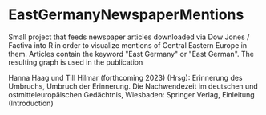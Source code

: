 # EastGermanyNewspaperMentions

Small project that feeds newspaper articles downloaded via Dow Jones / Factiva into R in order to visualize mentions of Central Eastern Europe in them. Articles contain the keyword "East Germany" or "East German". The resulting graph is used in the publication

Hanna Haag und Till Hilmar (forthcoming 2023) (Hrsg): Erinnerung des Umbruchs, Umbruch der Erinnerung. Die Nachwendezeit im deutschen und ostmitteleuropäischen Gedächtnis, Wiesbaden: Springer Verlag, Einleitung (Introduction)
